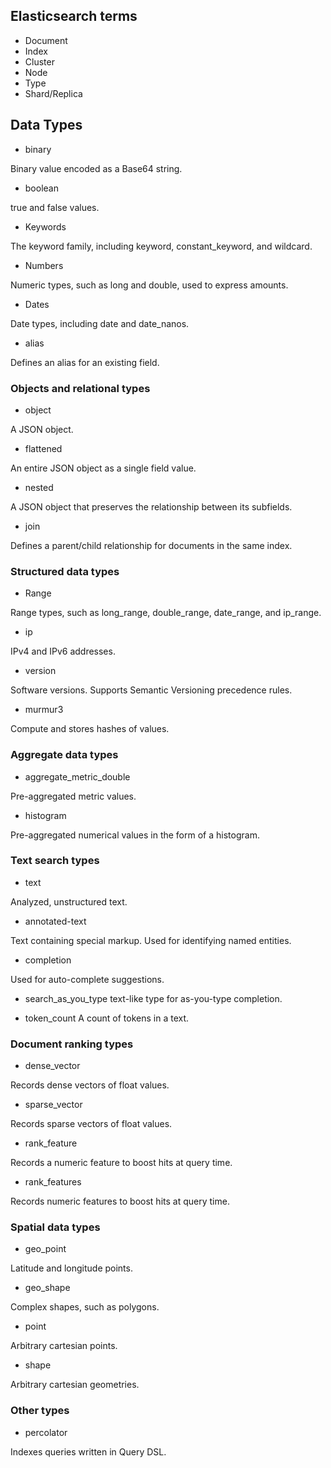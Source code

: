 ## Elasticsearch terms
- Document
- Index  
- Cluster
- Node
- Type
- Shard/Replica

## Data Types
- binary

Binary value encoded as a Base64 string.

- boolean

true and false values.

- Keywords

The keyword family, including keyword, constant_keyword, and wildcard.

- Numbers

Numeric types, such as long and double, used to express amounts.

- Dates

Date types, including date and date_nanos.

- alias

Defines an alias for an existing field.
### Objects and relational types
- object

A JSON object.

- flattened

An entire JSON object as a single field value.

- nested

A JSON object that preserves the relationship between its subfields.

- join

Defines a parent/child relationship for documents in the same index.

### Structured data types
- Range

Range types, such as long_range, double_range, date_range, and ip_range.

- ip

IPv4 and IPv6 addresses.

- version

Software versions. Supports Semantic Versioning precedence rules.
- murmur3

Compute and stores hashes of values.
### Aggregate data types

- aggregate_metric_double

Pre-aggregated metric values.

- histogram

Pre-aggregated numerical values in the form of a histogram.

### Text search types

- text

Analyzed, unstructured text.

- annotated-text

Text containing special markup. Used for identifying named entities.

- completion

Used for auto-complete suggestions.

- search_as_you_type
text-like type for as-you-type completion.

- token_count
A count of tokens in a text.

### Document ranking types
- dense_vector

Records dense vectors of float values.

- sparse_vector

Records sparse vectors of float values.

- rank_feature

Records a numeric feature to boost hits at query time.

- rank_features

Records numeric features to boost hits at query time.

### Spatial data types
- geo_point

Latitude and longitude points.

- geo_shape

Complex shapes, such as polygons.

- point

Arbitrary cartesian points.

- shape

Arbitrary cartesian geometries.

### Other types
- percolator

Indexes queries written in Query DSL.
